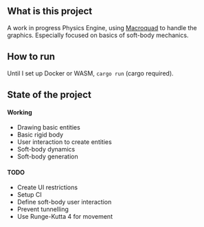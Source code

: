 ## What is this project

A work in progress Physics Engine, using [Macroquad](https://macroquad.rs/) to handle the graphics. Especially focused on basics of soft-body mechanics.

## How to run

Until I set up Docker or WASM, `cargo run` (cargo required).

## State of the project

#### Working

- Drawing basic entities
- Basic rigid body
- User interaction to create entities
- Soft-body dynamics
- Soft-body generation

#### TODO

- Create UI restrictions
- Setup CI
- Define soft-body user interaction
- Prevent tunnelling
- Use Runge-Kutta 4 for movement
